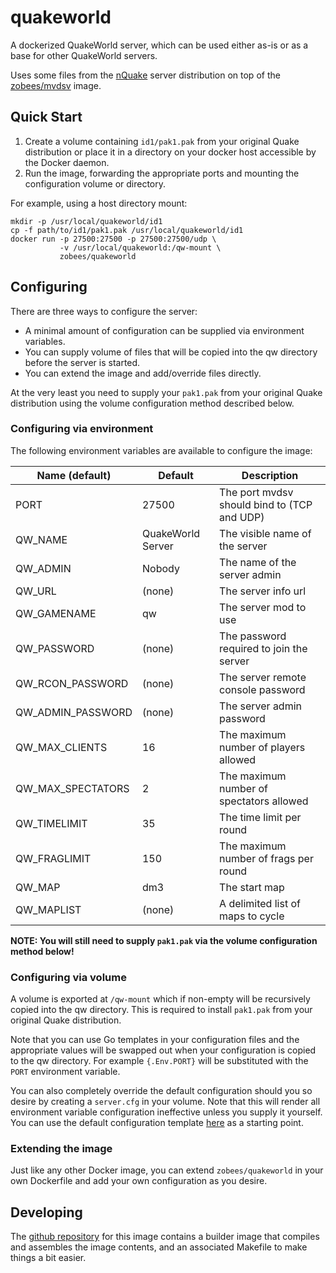 # quakeworld

A dockerized QuakeWorld server, which can be used either as-is or as a base for other QuakeWorld servers.

Uses some files from the [nQuake](http://nquake.com) server distribution on top of the [zobees/mvdsv](https://github.com/zobees/docker-mvdsv) image.

## Quick Start

1. Create a volume containing `id1/pak1.pak` from your original Quake distribution or place it in a directory on your docker host accessible by the Docker daemon.
2. Run the image, forwarding the appropriate ports and mounting the configuration volume or directory.

For example, using a host directory mount:

    mkdir -p /usr/local/quakeworld/id1
    cp -f path/to/id1/pak1.pak /usr/local/quakeworld/id1
    docker run -p 27500:27500 -p 27500:27500/udp \
               -v /usr/local/quakeworld:/qw-mount \
               zobees/quakeworld

## Configuring

There are three ways to configure the server:

 - A minimal amount of configuration can be supplied via environment variables.
 - You can supply volume of files that will be copied into the qw directory before the server is started.
 - You can extend the image and add/override files directly.

At the very least you need to supply your `pak1.pak` from your original Quake distribution using the volume configuration method described below.

### Configuring via environment

The following environment variables are available to configure the image:

Name (default)    | Default           | Description
----------------- | ----------------- | -----------------------------------------------------------
PORT              | 27500             | The port mvdsv should bind to (TCP and UDP)
QW_NAME           | QuakeWorld Server | The visible name of the server
QW_ADMIN          | Nobody            | The name of the server admin
QW_URL            | (none)            | The server info url
QW_GAMENAME       | qw                | The server mod to use
QW_PASSWORD       | (none)            | The password required to join the server
QW_RCON_PASSWORD  | (none)            | The server remote console password
QW_ADMIN_PASSWORD | (none)            | The server admin password
QW_MAX_CLIENTS    | 16                | The maximum number of players allowed
QW_MAX_SPECTATORS | 2                 | The maximum number of spectators allowed
QW_TIMELIMIT      | 35                | The time limit per round
QW_FRAGLIMIT      | 150               | The maximum number of frags per round
QW_MAP            | dm3               | The start map
QW_MAPLIST        | (none)            | A delimited list of maps to cycle

**NOTE: You will still need to supply `pak1.pak` via the volume configuration method below!**

### Configuring via volume

A volume is exported at `/qw-mount` which if non-empty will be recursively copied into the qw directory.  This is required to install `pak1.pak` from your original Quake distribution.

Note that you can use Go templates in your configuration files and the appropriate values will be swapped out when your configuration is copied to the qw directory.  For example `{.Env.PORT}` will be substituted with the `PORT` environment variable.

You can also completely override the default configuration should you so desire by creating a `server.cfg` in your volume.  Note that this will render all environment variable configuration ineffective unless you supply it yourself.  You can use the default configuration template [here](https://raw.githubusercontent.com/zobees/docker-quakeworld/master/build/mount/templates/qw/server.cfg) as a starting point.

### Extending the image

Just like any other Docker image, you can extend `zobees/quakeworld` in your own Dockerfile and add your own configuration as you desire.

## Developing

The [github repository](https://github.com/zobees/docker-quakeworld) for this image contains a builder image that compiles and assembles the image contents, and an associated Makefile to make things a bit easier.